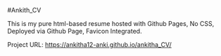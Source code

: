 #Ankith_CV

This is my pure html-based resume hosted with Github Pages,
No CSS, 
Deployed via Github Page, 
Favicon Integrated.

Project URL: https://ankitha12-anki.github.io/ankitha_CV/
